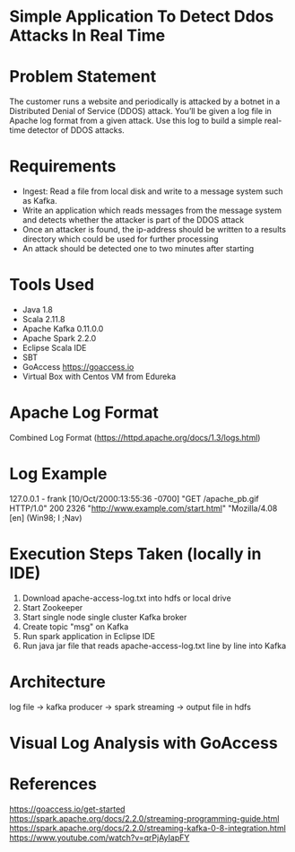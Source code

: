 # Simple Application To Detect Ddos Attacks In Real Time

# Problem Statement

The customer runs a website and periodically is attacked by a botnet in a Distributed Denial of Service (DDOS) attack. You’ll be given a log file in Apache log format from a given attack. Use this log to build a simple real-time detector of DDOS attacks.  

# Requirements

* Ingest: Read a file from local disk and write to a message system such as Kafka.
* Write an application which reads messages from the message system and detects whether the attacker is part of the DDOS attack
* Once an attacker is found, the ip-address should be written to a results directory which could be used for further processing
* An attack should be detected one to two minutes after starting

# Tools Used

* Java 1.8
* Scala 2.11.8
* Apache Kafka 0.11.0.0
* Apache Spark 2.2.0
* Eclipse Scala IDE
* SBT
* GoAccess https://goaccess.io
* Virtual Box with Centos VM from Edureka


# Apache Log Format
Combined Log Format (https://httpd.apache.org/docs/1.3/logs.html)

# Log Example
127.0.0.1 - frank [10/Oct/2000:13:55:36 -0700] "GET /apache_pb.gif HTTP/1.0" 200 2326 "http://www.example.com/start.html" "Mozilla/4.08 [en] (Win98; I ;Nav)

# Execution Steps Taken (locally in IDE)
1. Download apache-access-log.txt into hdfs or local drive
2. Start Zookeeper
3. Start single node single cluster Kafka broker
4. Create topic "msg" on Kafka
5. Run spark application in Eclipse IDE
6. Run java jar file that reads apache-access-log.txt line by line into Kafka

# Architecture
log file -> kafka producer -> spark streaming -> output file in hdfs

# Visual Log Analysis with GoAccess


# References
https://goaccess.io/get-started
https://spark.apache.org/docs/2.2.0/streaming-programming-guide.html
https://spark.apache.org/docs/2.2.0/streaming-kafka-0-8-integration.html
https://www.youtube.com/watch?v=qrPjAyIapFY


